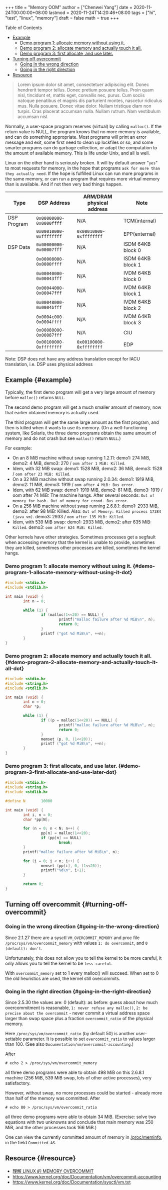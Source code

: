 +++
title = "Memory OOM"
author = ["Chenwei Yang"]
date = 2020-11-24T00:00:00+08:00
lastmod = 2020-11-24T14:20:46+08:00
tags = ["hi", "test", "linux", "memory"]
draft = false
math = true
+++

<div class="ox-hugo-toc toc">
<div></div>

<div class="heading">Table of Contents</div>

- [Example](#example)
    - [Demo program 1: allocate memory without using it.](#demo-program-1-allocate-memory-without-using-it-dot)
    - [Demo program 2: allocate memory and actually touch it all.](#demo-program-2-allocate-memory-and-actually-touch-it-all-dot)
    - [Demo program 3: first allocate, and use later.](#demo-program-3-first-allocate-and-use-later-dot)
- [Turning off overcommit](#turning-off-overcommit)
    - [Going in the wrong direction](#going-in-the-wrong-direction)
    - [Going in the right direction](#going-in-the-right-direction)
- [Resource](#resource)

</div>
<!--endtoc-->

> Lorem ipsum dolor sit amet, consectetuer adipiscing elit.  Donec hendrerit tempor tellus.  Donec pretium posuere tellus.  Proin quam nisl, tincidunt et, mattis eget, convallis nec, purus.  Cum sociis natoque penatibus et magnis dis parturient montes, nascetur ridiculus mus.  Nulla posuere.  Donec vitae dolor.  Nullam tristique diam non turpis.  Cras placerat accumsan nulla.  Nullam rutrum.  Nam vestibulum accumsan nisl.

Normally, a user-space program reserves (virtual)  by calling `malloc()`. If the return value is NULL, the program knows that no more memory is available, and can do something appropriate. Most programs will print an error message and exit, some first need to clean up lockfiles or so, and some smarter programs can do garbage collection, or adapt the computation to the amount of available memory. This is life under Unix, and all is well.

Linux on the other hand is seriously broken. It will by default answer "`yes`" to most requests for memory, in the hope that programs `ask for more than they actually need`. If the hope is fulfilled Linux can run more programs in the same memory, or can run a program that requires more virtual memory than is available. And if not then very bad things happen.

| Type        | DSP Address             | ARM/DRAM physical address | Note              |
|-------------|-------------------------|---------------------------|-------------------|
| DSP Program | `0x00000000-0x0000ffff` | N/A                       | TCM(internal)     |
|             | `0x00010000-0xffffffff` | `0x00010000-0xffffffff`   | EPP(external)     |
| DSP Data    | `0x00000000-0x00007fff` | N/A                       | ISDM 64KB block 0 |
|             | `0x00008000-0x0000ffff` | N/A                       | ISDM 64KB block 1 |
|             | `0x00040000-0x00043fff` | N/A                       | IVDM 64KB block 0 |
|             | `0x00044000-0x00047fff` | N/A                       | IVDM 64KB block 1 |
|             | `0x00048000-0x0004bfff` | N/A                       | IVDM 64KB block 2 |
|             | `0x0004c000-0x0004ffff` | N/A                       | IVDM 64KB block 3 |
|             | `0x00080000-0x00087fff` | N/A                       | CIU               |
|             | `0x00100000-0xffffffff` | `0x00100000-0xffffffff`   | EDP               |

Note: DSP does not have any address translation except for IACU translation, i.e. DSP uses physical address


## Example {#example}

Typically, the first demo program will get a very large amount of memory before `malloc()` returns `NULL`.

The second demo program will get a much smaller amount of memory, now that earlier obtained memory is actually used.

The third program will get the same large amount as the first program, and then is killed when it wants to use its memory. (On a well-functioning system, like Solaris, the three demo programs obtain the same amount of memory and do not crash but see `malloc()` return `NULL`.)

For example:

-   On an 8 MiB machine without swap running 1.2.11:
    demo1: 274 MiB, demo2: 4 MiB, demo3: 270 / `oom after 1 MiB: Killed`.
-   Idem, with 32 MiB swap:
    demo1: 1528 MiB, demo2: 36 MiB, demo3: 1528 / `oom after 23 MiB: Killed`.
-   On a 32 MiB machine without swap running 2.0.34:
    demo1: 1919 MiB, demo2: 11 MiB, demo3: 1919 / `oom after 4 MiB: Bus error`.
-   Idem, with 62 MiB swap:
    demo1: 1919 MiB, demo2: 81 MiB, demo3: 1919 / oom after 74 MiB: The machine hangs. After several seconds: `Out of memory for bash. Out of memory for crond. Bus error`.
-   On a 256 MiB machine without swap running 2.6.8.1:
    demo1: 2933 MiB, demo2: after 98 MiB: Killed. Also: `Out of Memory: Killed process 17384 (java_vm)`. demo3: 2933 / `oom after 135 MiB: Killed`.
-   Idem, with 539 MiB swap:
    demo1: 2933 MiB, demo2: after 635 MiB: `Killed`. demo3: `oom after 624 MiB: Killed`.

Other kernels have other strategies. Sometimes processes get a segfault when accessing memory that the kernel is unable to provide, sometimes they are killed, sometimes other processes are killed, sometimes the kernel hangs.


### Demo program 1: allocate memory without using it. {#demo-program-1-allocate-memory-without-using-it-dot}

```c
#include <stdio.h>
#include <stdlib.h>

int main (void) {
		int n = 0;

		while (1) {
				if (malloc(1<<20) == NULL) {
						printf("malloc failure after %d MiB\n", n);
						return 0;
				}
				printf ("got %d MiB\n", ++n);
		}
}
```


### Demo program 2: allocate memory and actually touch it all. {#demo-program-2-allocate-memory-and-actually-touch-it-all-dot}

```c
#include <stdio.h>
#include <string.h>
#include <stdlib.h>

int main (void) {
		int n = 0;
		char *p;

		while (1) {
				if ((p = malloc(1<<20)) == NULL) {
						printf("malloc failure after %d MiB\n", n);
						return 0;
				}
				memset (p, 0, (1<<20));
				printf ("got %d MiB\n", ++n);
		}
}
```


### Demo program 3: first allocate, and use later. {#demo-program-3-first-allocate-and-use-later-dot}

```c
#include <stdio.h>
#include <string.h>
#include <stdlib.h>

#define N       10000

int main (void) {
		int i, n = 0;
		char *pp[N];

		for (n = 0; n < N; n++) {
				pp[n] = malloc(1<<20);
				if (pp[n] == NULL)
						break;
		}
		printf("malloc failure after %d MiB\n", n);

		for (i = 0; i < n; i++) {
				memset (pp[i], 0, (1<<20));
				printf("%d\n", i+1);
		}

		return 0;
}
```


## Turning off overcommit {#turning-off-overcommit}


### Going in the wrong direction {#going-in-the-wrong-direction}

Since 2.1.27 there are a sysctl `VM_OVERCOMMIT_MEMORY` and proc file `/proc/sys/vm/overcommit_memory` with values `1: do overcommit`, and `0 (default): don't`.

Unfortunately, this does not allow you to tell the kernel to be more careful, it only allows you to tell the kernel to be `less careful`.

With `overcommit_memory` set to 1 every malloc() will succeed.
When set to 0 the old heuristics are used, the kernel still overcommits.


### Going in the right direction {#going-in-the-right-direction}

Since 2.5.30 the values are: 0 (default): as before: guess about how much overcommitment is reasonable, `1: never refuse any malloc()`, `2: be precise about the overcommit` - never commit a virtual address space larger than swap space plus a fraction `overcommit_ratio` of the physical memory.

Here `/proc/sys/vm/overcommit_ratio` (by default 50) is another user-settable parameter. It is possible to set `overcommit_ratio` to values larger than 100. (See also `Documentation/vm/overcommit-accounting`.)

After

```text
# echo 2 > /proc/sys/vm/overcommit_memory
```

all three demo programs were able to obtain 498 MiB on this 2.6.8.1 machine (256 MiB, 539 MiB swap, lots of other active processes), very satisfactory.

However, without swap, no more processes could be started - already more than half of the memory was committed. After

```text
# echo 80 > /proc/sys/vm/overcommit_ratio
```

all three demo programs were able to obtain 34 MiB. (Exercise: solve two equations with two unknowns and conclude that main memory was 250 MiB, and the other processes took 166 MiB.)

One can view the currently committed amount of memory in [/proc/meminfo](../../Dropbox/org/slip-box/concepts/the_proc_filesystem.md), in the field `Committed_AS`.


## Resource {#resource}

-   [理解 LINUX 的 MEMORY OVERCOMMIT](http://linuxperf.com/?p=102)
-   <https://www.kernel.org/doc/Documentation/vm/overcommit-accounting>
-   <https://www.kernel.org/doc/Documentation/sysctl/vm.txt>
